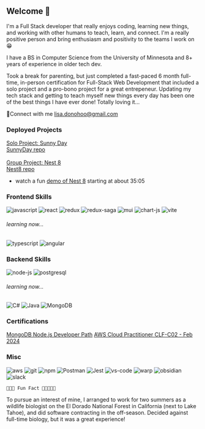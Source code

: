 

<!--
ldonohoo
-->

##  Welcome 🌻
I'm a Full Stack developer that really enjoys coding, learning new things, and working with other humans to teach, learn, and connect. I'm a really positive person and  bring enthusiasm and positivity to the teams I work on 😁

I have a BS in Computer Science from the University of Minnesota and 8+ years of experience in older tech dev.

Took a break for parenting, but just completed a fast-paced 6 month full-time, in-person certification for Full-Stack Web Development that included a solo project and a pro-bono project for a great entrepeneur. Updating my tech stack and getting to teach myself new things every day has been one of the best things I have ever done! Totally loving it...

🔆Connect with me 
lisa.donohoo@gmail.com

### Deployed Projects
[Solo Project: Sunny Day](https://frozen-fjord-73076-43d37577bd65.herokuapp.com)<br>
[SunnyDay repo](https://github.com/ldonohoo/nest8)<br><br>
[Group Project: Nest 8](https://nest8prime-afb4bb276c02.herokuapp.com/#/home) <br>
[Nest8 repo](https://github.com/ldonohoo/nest8)<br>
- watch a fun [demo of Nest 8](https://www.youtube.com/watch?v=AiFumQ3ZpaM) starting at about 35:05

### Frontend Skills
![javascript](https://img.shields.io/badge/JavaScript-323330?style=for-the-badge&logo=javascript&logoColor=F7DF1E)
![react](https://img.shields.io/badge/React-20232A?style=for-the-badge&logo=react&logoColor=61DAFB)
![redux](https://img.shields.io/badge/Redux-593D88?style=for-the-badge&logo=redux&logoColor=white)
![redux-saga](https://img.shields.io/badge/Redux%20saga-86D46B?style=for-the-badge&logo=redux%20saga&logoColor=999999)
![mui](https://img.shields.io/badge/Material%20UI-007FFF?style=for-the-badge&logo=mui&logoColor=white)
![chart-js](https://img.shields.io/badge/Chart%20js-FF6384?style=for-the-badge&logo=chartdotjs&logoColor=white)
![vite](https://img.shields.io/badge/Vite-B73BFE?style=for-the-badge&logo=vite&logoColor=FFD62E)
###### learning now...
![typescript](https://img.shields.io/badge/TypeScript-007ACC?style=for-the-badge&logo=typescript&logoColor=white)
![angular](https://img.shields.io/badge/Angular-DD0031?style=for-the-badge&logo=angular&logoColor=white)

### Backend Skills
![node-js](https://img.shields.io/badge/Node%20js-339933?style=for-the-badge&logo=nodedotjs&logoColor=white)
![postgresql](https://img.shields.io/badge/PostgreSQL-316192?style=for-the-badge&logo=postgresql&logoColor=white)


###### learning now...
![C#](https://img.shields.io/badge/c%23-%23239120.svg?style=for-the-badge&logo=csharp&logoColor=white)
![Java](https://img.shields.io/badge/java-%23ED8B00.svg?style=for-the-badge&logo=openjdk&logoColor=white)
![MongoDB](https://img.shields.io/badge/MongoDB-%234ea94b.svg?style=for-the-badge&logo=mongodb&logoColor=white)


### Certifications
[MongoDB Node.js Developer Path](https://learn.mongodb.com/c/gcpJ-qw7Td2UrhGJ9Jkyng)
[AWS Cloud Practitioner CLF-C02 - Feb 2024](https://www.credly.com/badges/6c3e8dc3-0d0e-4dc6-a364-9c55b305dc22/public_url)

### Misc 
![aws](https://img.shields.io/badge/Amazon_AWS-FF9900?style=for-the-badge&logo=amazonaws&logoColor=white)
![git](https://img.shields.io/badge/GIT-E44C30?style=for-the-badge&logo=git&logoColor=white)
![npm](https://img.shields.io/badge/npm-CB3837?style=for-the-badge&logo=npm&logoColor=white)
![Postman](https://img.shields.io/badge/Postman-FF6C37?style=for-the-badge&logo=postman&logoColor=white)
![Jest](https://img.shields.io/badge/-jest-%23C21325?style=for-the-badge&logo=jest&logoColor=white)
![vs-code](https://img.shields.io/badge/VSCode-0078D4?style=for-the-badge&logo=visual%20studio%20code&logoColor=white)
![warp](https://img.shields.io/badge/warp-01A4FF?style=for-the-badge&logo=warp&logoColor=white)
![obsidian](https://img.shields.io/badge/Obsidian-483699?style=for-the-badge&logo=Obsidian&logoColor=white)
![slack](https://img.shields.io/badge/Slack-4A154B?style=for-the-badge&logo=slack&logoColor=white)

    🌲🌳🌲 Fun Fact 🌲🌳🌲🌲🌲
   To pursue an interest of mine, I arranged to work for two summers as a wildlife biologist on the El Dorado National Forest in California (next to Lake Tahoe), and did software contracting in the off-season. Decided against full-time biology, but it was a great experience!







